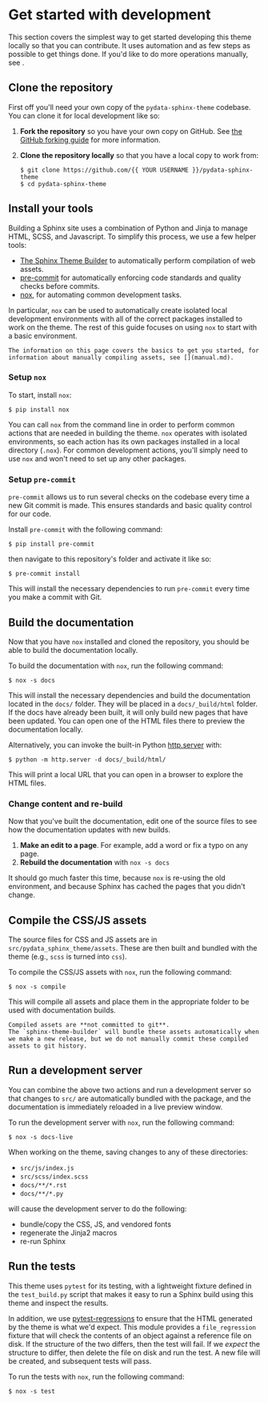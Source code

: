 # Get started with development

This section covers the simplest way to get started developing this theme locally so that you can contribute.
It uses automation and as few steps as possible to get things done.
If you'd like to do more operations manually, see [](manual.md).

## Clone the repository

First off you'll need your own copy of the `pydata-sphinx-theme` codebase.
You can clone it for local development like so:

1. **Fork the repository** so you have your own copy on GitHub.
   See [the GitHub forking guide](https://docs.github.com/en/get-started/quickstart/fork-a-repo) for more information.
2. **Clone the repository locally** so that you have a local copy to work from:

   ```console
   $ git clone https://github.com/{{ YOUR USERNAME }}/pydata-sphinx-theme
   $ cd pydata-sphinx-theme
   ```

## Install your tools

Building a Sphinx site uses a combination of Python and Jinja to manage HTML, SCSS, and Javascript.
To simplify this process, we use a few helper tools:

- [The Sphinx Theme Builder](https://sphinx-theme-builder.readthedocs.io/en/latest/) to automatically perform compilation of web assets.
- [pre-commit](https://pre-commit.com/) for automatically enforcing code standards and quality checks before commits.
- [nox](https://nox.thea.codes/), for automating common development tasks.

In particular, `nox` can be used to automatically create isolated local development environments with all of the correct packages installed to work on the theme.
The rest of this guide focuses on using `nox` to start with a basic environment.

```{seealso}
The information on this page covers the basics to get you started, for information about manually compiling assets, see [](manual.md).
```

### Setup `nox`

To start, install `nox`:

```console
$ pip install nox
```

You can call `nox` from the command line in order to perform common actions that are needed in building the theme.
`nox` operates with isolated environments, so each action has its own packages installed in a local directory (`.nox`).
For common development actions, you'll simply need to use `nox` and won't need to set up any other packages.

### Setup `pre-commit`

`pre-commit` allows us to run several checks on the codebase every time a new Git commit is made.
This ensures standards and basic quality control for our code.

Install `pre-commit` with the following command:

```console
$ pip install pre-commit
```

then navigate to this repository's folder and activate it like so:

```console
$ pre-commit install
```

This will install the necessary dependencies to run `pre-commit` every time you make a commit with Git.

## Build the documentation

Now that you have `nox` installed and cloned the repository, you should be able to build the documentation locally.

To build the documentation with `nox`, run the following command:

```console
$ nox -s docs
```

This will install the necessary dependencies and build the documentation located in the `docs/` folder.
They will be placed in a `docs/_build/html` folder.
If the docs have already been built, it will only build new pages that have been updated.
You can open one of the HTML files there to preview the documentation locally.

Alternatively, you can invoke the built-in Python [http.server](https://docs.python.org/3/library/http.server.html#module-http.server) with:

```console
$ python -m http.server -d docs/_build/html/
```

This will print a local URL that you can open in a browser to explore the HTML files.

### Change content and re-build

Now that you've built the documentation, edit one of the source files to see how the documentation updates with new builds.

1. **Make an edit to a page**. For example, add a word or fix a typo on any page.
2. **Rebuild the documentation** with `nox -s docs`

It should go much faster this time, because `nox` is re-using the old environment, and because Sphinx has cached the pages that you didn't change.

## Compile the CSS/JS assets

The source files for CSS and JS assets are in `src/pydata_sphinx_theme/assets`.
These are then built and bundled with the theme (e.g., `scss` is turned into `css`).

To compile the CSS/JS assets with `nox`, run the following command:

```console
$ nox -s compile
```

This will compile all assets and place them in the appropriate folder to be used with documentation builds.

```{note}
Compiled assets are **not committed to git**.
The `sphinx-theme-builder` will bundle these assets automatically when we make a new release, but we do not manually commit these compiled assets to git history.
```

## Run a development server

You can combine the above two actions and run a development server so that changes to `src/` are automatically bundled with the package, and the documentation is immediately reloaded in a live preview window.

To run the development server with `nox`, run the following command:

```console
$ nox -s docs-live
```

When working on the theme, saving changes to any of these directories:

- `src/js/index.js`
- `src/scss/index.scss`
- `docs/**/*.rst`
- `docs/**/*.py`

will cause the development server to do the following:

- bundle/copy the CSS, JS, and vendored fonts
- regenerate the Jinja2 macros
- re-run Sphinx

## Run the tests

This theme uses `pytest` for its testing, with a lightweight fixture defined
in the `test_build.py` script that makes it easy to run a Sphinx build using
this theme and inspect the results.

In addition, we use [pytest-regressions](https://pytest-regressions.readthedocs.io/en/latest/)
to ensure that the HTML generated by the theme is what we'd expect. This module
provides a `file_regression` fixture that will check the contents of an object
against a reference file on disk. If the structure of the two differs, then the
test will fail. If we _expect_ the structure to differ, then delete the file on
disk and run the test. A new file will be created, and subsequent tests will pass.

To run the tests with `nox`, run the following command:

```console
$ nox -s test
```
